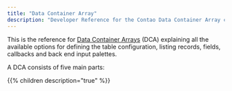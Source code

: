 ```yaml
---
title: "Data Container Array"
description: "Developer Reference for the Contao Data Container Array configuration."
---
```


This is the reference for [Data Container Arrays](../../documentation/dca/) (DCA) explaining all the available options for defining the table configuration, listing records, fields, callbacks and back end input palettes.

A DCA consists of five main parts:

{{% children description="true" %}}
